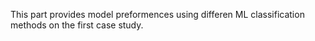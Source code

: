 This part provides model preformences using differen ML classification methods on the first case study. 

